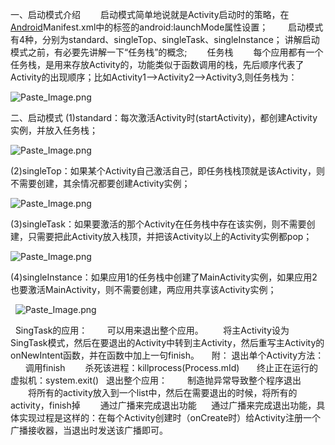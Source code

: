 一、启动模式介绍
　　启动模式简单地说就是Activity启动时的策略，在[Android](http://www.linuxidc.com/topicnews.aspx?tid=11)Manifest.xml中的标签的android:launchMode属性设置；
　　启动模式有4种，分别为standard、singleTop、singleTask、singleInstance；
讲解启动模式之前，有必要先讲解一下“任务栈”的概念;
　　任务栈
　　每个应用都有一个任务栈，是用来存放Activity的，功能类似于函数调用的栈，先后顺序代表了Activity的出现顺序；比如Activity1-->Activity2-->Activity3,则任务栈为：

![Paste_Image.png](http://upload-images.jianshu.io/upload_images/2333435-46a0a550419cdd4b.png?imageMogr2/auto-orient/strip%7CimageView2/2/w/1240)

二、启动模式
(1)standard：每次激活Activity时(startActivity)，都创建Activity实例，并放入任务栈；

![Paste_Image.png](http://upload-images.jianshu.io/upload_images/2333435-4615b1462a257bfb.png?imageMogr2/auto-orient/strip%7CimageView2/2/w/1240)

(2)singleTop：如果某个Activity自己激活自己，即任务栈栈顶就是该Activity，则不需要创建，其余情况都要创建Activity实例；

![Paste_Image.png](http://upload-images.jianshu.io/upload_images/2333435-a71a089ab979fcec.png?imageMogr2/auto-orient/strip%7CimageView2/2/w/1240)

(3)singleTask：如果要激活的那个Activity在任务栈中存在该实例，则不需要创建，只需要把此Activity放入栈顶，并把该Activity以上的Activity实例都pop；

![Paste_Image.png](http://upload-images.jianshu.io/upload_images/2333435-35cdee065d09ec0e.png?imageMogr2/auto-orient/strip%7CimageView2/2/w/1240)

(4)singleInstance：如果应用1的任务栈中创建了MainActivity实例，如果应用2也要激活MainActivity，则不需要创建，两应用共享该Activity实例；

 
![Paste_Image.png](http://upload-images.jianshu.io/upload_images/2333435-594df9ccf11e19de.png?imageMogr2/auto-orient/strip%7CimageView2/2/w/1240)

 
SingTask的应用：
       可以用来退出整个应用。
       将主Activity设为SingTask模式，然后在要退出的Activity中转到主Activity，然后重写主Activity的onNewIntent函数，并在函数中加上一句finish。
 
 
附：
退出单个Activity方法：
      调用finish
　　杀死该进程：killprocess(Process.mId)
      终止正在运行的虚拟机：system.exit()
 
退出整个应用：
　　制造抛异常导致整个程序退出
　　将所有的activity放入到一个list中，然后在需要退出的时候，将所有的activity，finish掉
　　通过广播来完成退出功能
     通过广播来完成退出功能，具体实现过程是这样的：在每个Activity创建时（onCreate时）给Activity注册一个广播接收器，当退出时发送该广播即可。
